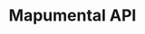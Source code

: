 ---
schema: default
title: Mapumental API
organization: mySociety
notes: >-
  Mapumental shows public transport travel times, from or to a chosen postcode,
  on a timebanded map. These can be embedded in websites, apps or online tools,
  or used for internal research purposes.
resources:
  - name: API Documentation
    url: 'https://mapumental.com/api'
    format: api
  - name: About Mapumental
    url: 'https://mapumental.com/about'
    format: ''
license: ''
category:
  - APIs
  - United Kingdom
  - GE2017
maintainer: mySociety
maintainer_email: hello@mapumental.com
last_modified: ''
more_info: 'https://mapumental.com'
---